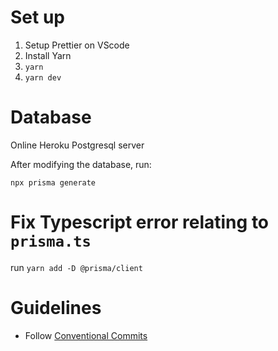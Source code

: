 # Set up

1. Setup Prettier on VScode
2. Install Yarn
3. `yarn`
4. `yarn dev`

# Database

Online Heroku Postgresql server

After modifying the database, run:

`npx prisma generate`

# Fix Typescript error relating to `prisma.ts`

run `yarn add -D @prisma/client`

# Guidelines
- Follow [Conventional Commits](https://www.conventionalcommits.org/en/v1.0.0/#summary)
